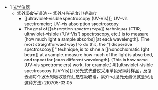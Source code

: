 - 1 [光学仪器](((0mwL-03Tr)))
    - 紫外吸收光谱法 -- 紫外分光光度计/光谱仪
        - [[ultraviolet-visible spectroscopy (UV-Vis)]]; UV–vis spectrometer; UV–vis absorption spectroscopy
        - The goal of [[absorption spectroscopy]] techniques (FTIR, ultraviolet-visible ("UV-Vis") spectroscopy, etc.) is to measure [how much light a sample absorbs] [at each wavelength]. [The most straightforward way] to do this, the "[[dispersive spectroscopy]]" technique, is to shine a [[monochromatic light beam]] at a sample, measure how much of the light is absorbed, and repeat for [each different wavelength]. (This is how some [UV–vis spectrometers] work, for example.) #[[ultraviolet-visible spectroscopy (UV-Vis)]]
(分光式光谱仪采用单色光照射样品，反复去测每个波长的吸收最终汇总成吸收谱，紫外-可见光光谱仪就是采用这种方法)
210705-03:05
